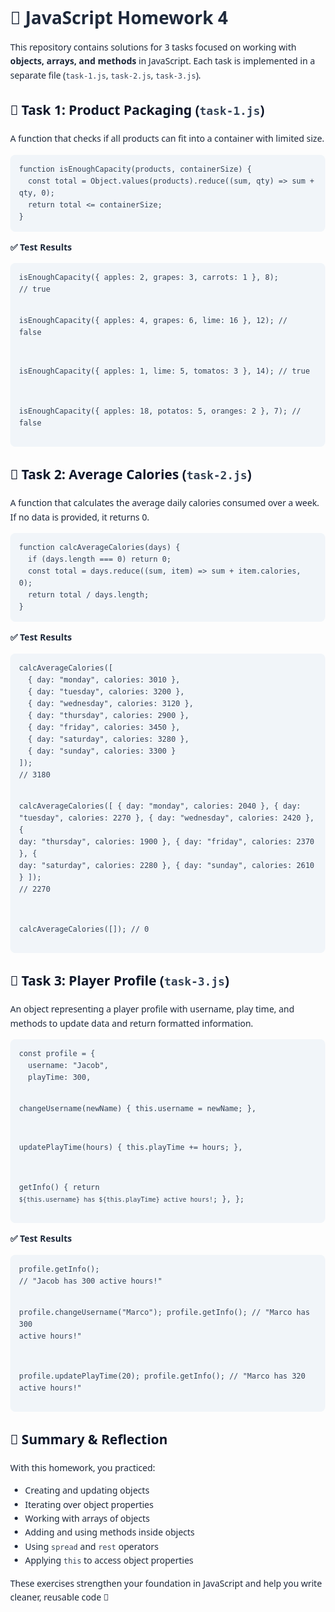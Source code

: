 <!doctype html>
<html lang="en">
<head>
  <meta charset="utf-8" />
  <title>📘 JavaScript Homework 4</title>
  <meta name="viewport" content="width=device-width, initial-scale=1" />
  <style>
    body {
      font-family: system-ui, -apple-system, Segoe UI, Roboto, sans-serif;
      line-height: 1.6;
      margin: 40px;
      color: #1e293b;
    }
    h1 {font-size: 28px; margin-bottom: 8px;}
    h2 {margin-top: 28px; color: #0f172a;}
    pre {
      background: #f1f5f9;
      padding: 14px;
      border-radius: 8px;
      overflow-x: auto;
    }
    code {
      font-family: ui-monospace, SFMono-Regular, Menlo, Monaco, Consolas, monospace;
      color: #334155;
    }
    .ok {color: green;}
  </style>
</head>
<body>
  <h1>📘 JavaScript Homework 4</h1>
  <p>This repository contains solutions for 3 tasks focused on working with <strong>objects, arrays, and methods</strong> in JavaScript. Each task is implemented in a separate file (<code>task-1.js</code>, <code>task-2.js</code>, <code>task-3.js</code>).</p>

  <h2>🔹 Task 1: Product Packaging (<code>task-1.js</code>)</h2>
  <p>A function that checks if all products can fit into a container with limited size.</p>
  <pre><code>function isEnoughCapacity(products, containerSize) {
  const total = Object.values(products).reduce((sum, qty) =&gt; sum + qty, 0);
  return total &lt;= containerSize;
}
</code></pre>
  <p><strong>✅ Test Results</strong></p>
  <pre><code>isEnoughCapacity({ apples: 2, grapes: 3, carrots: 1 }, 8); 
// true

isEnoughCapacity({ apples: 4, grapes: 6, lime: 16 }, 12); 
// false

isEnoughCapacity({ apples: 1, lime: 5, tomatos: 3 }, 14); 
// true

isEnoughCapacity({ apples: 18, potatos: 5, oranges: 2 }, 7); 
// false
</code></pre>

  <h2>🔹 Task 2: Average Calories (<code>task-2.js</code>)</h2>
  <p>A function that calculates the average daily calories consumed over a week. If no data is provided, it returns 0.</p>
  <pre><code>function calcAverageCalories(days) {
  if (days.length === 0) return 0;
  const total = days.reduce((sum, item) =&gt; sum + item.calories, 0);
  return total / days.length;
}
</code></pre>
  <p><strong>✅ Test Results</strong></p>
  <pre><code>calcAverageCalories([
  { day: "monday", calories: 3010 },
  { day: "tuesday", calories: 3200 },
  { day: "wednesday", calories: 3120 },
  { day: "thursday", calories: 2900 },
  { day: "friday", calories: 3450 },
  { day: "saturday", calories: 3280 },
  { day: "sunday", calories: 3300 }
]);
// 3180

calcAverageCalories([
  { day: "monday", calories: 2040 },
  { day: "tuesday", calories: 2270 },
  { day: "wednesday", calories: 2420 },
  { day: "thursday", calories: 1900 },
  { day: "friday", calories: 2370 },
  { day: "saturday", calories: 2280 },
  { day: "sunday", calories: 2610 }
]);
// 2270

calcAverageCalories([]);
// 0
</code></pre>

  <h2>🔹 Task 3: Player Profile (<code>task-3.js</code>)</h2>
  <p>An object representing a player profile with username, play time, and methods to update data and return formatted information.</p>
  <pre><code>const profile = {
  username: "Jacob",
  playTime: 300,

  changeUsername(newName) {
    this.username = newName;
  },

  updatePlayTime(hours) {
    this.playTime += hours;
  },

  getInfo() {
    return `${this.username} has ${this.playTime} active hours!`;
  },
};
</code></pre>
  <p><strong>✅ Test Results</strong></p>
  <pre><code>profile.getInfo(); 
// "Jacob has 300 active hours!"

profile.changeUsername("Marco");
profile.getInfo(); 
// "Marco has 300 active hours!"

profile.updatePlayTime(20);
profile.getInfo(); 
// "Marco has 320 active hours!"
</code></pre>

  <h2>📌 Summary &amp; Reflection</h2>
  <p>With this homework, you practiced:</p>
  <ul>
    <li>Creating and updating objects</li>
    <li>Iterating over object properties</li>
    <li>Working with arrays of objects</li>
    <li>Adding and using methods inside objects</li>
    <li>Using <code>spread</code> and <code>rest</code> operators</li>
    <li>Applying <code>this</code> to access object properties</li>
  </ul>
  <p>These exercises strengthen your foundation in JavaScript and help you write cleaner, reusable code 🚀</p>
</body>
</html>
